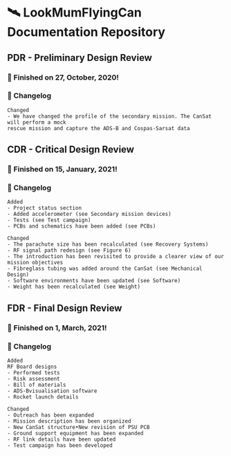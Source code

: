 # 🛰 LookMumFlyingCan Documentation Repository


## PDR - Preliminary Design Review
### 🚀 Finished on 27, October, 2020!
### 📑 Changelog
```
Changed
- We have changed the profile of the secondary mission. The CanSat will perform a mock
rescue mission and capture the ADS-B and Cospas-Sarsat data
```

## CDR - Critical Design Review
### 🚀 Finished on 15, January, 2021!
### 📑 Changelog
```
Added
- Project status section
- Added accelerometer (see Secondary mission devices)
- Tests (see Test campaign)
- PCBs and schematics have been added (see PCBs)

Changed
- The parachute size has been recalculated (see Recovery Systems)
- RF signal path redesign (see Figure 6)
- The introduction has been revisited to provide a clearer view of our mission objectives
- Fibreglass tubing was added around the CanSat (see Mechanical Design)
- Software environments have been updated (see Software)
- Weight has been recalculated (see Weight)
```
## FDR - Final Design Review
### 🚀 Finished on 1, March, 2021!
### 📑 Changelog
```
Added
RF Board designs
- Performed tests
- Risk assessment
- Bill of materials
- ADS-Bvisualisation software
- Rocket launch details

Changed
- Outreach has been expanded
- Mission description has been organized
- New CanSat structure•New revision of PSU PCB
- Ground support equipment has been expanded
- RF link details have been updated
- Test campaign has been developed
```